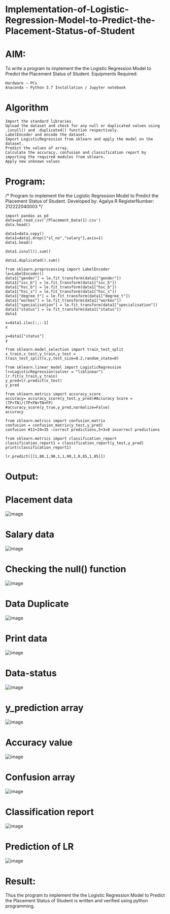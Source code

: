 # Implementation-of-Logistic-Regression-Model-to-Predict-the-Placement-Status-of-Student

# AIM:

To write a program to implement the the Logistic Regression Model to Predict the Placement Status of Student.
Equipments Required:

    Hardware – PCs
    Anaconda – Python 3.7 Installation / Jupyter notebook

# Algorithm

    Import the standard libraries.
    Upload the dataset and check for any null or duplicated values using .isnull() and .duplicated() function respectively.
    LabelEncoder and encode the dataset.
    Import LogisticRegression from sklearn and apply the model on the dataset.
    Predict the values of array.
    Calculate the accuracy, confusion and classification report by importing the required modules from sklearn.
    Apply new unknown values

# Program:

/*
Program to implement the the Logistic Regression Model to Predict the Placement Status of Student.
Developed by: Agalya R
RegisterNumber:  212222040003
*/
```
import pandas as pd
data=pd.read_csv('/Placement_Data(1).csv')
data.head()

data1=data.copy()
data1=data1.drop(["sl_no","salary"],axis=1)
data1.head()

data1.isnull().sum()

data1.duplicated().sum()

from sklearn.preprocessing import LabelEncoder
le=LabelEncoder()
data1["gender"] = le.fit_transform(data1["gender"])
data1["ssc_b"] = le.fit_transform(data1["ssc_b"])
data1["hsc_b"] = le.fit_transform(data1["hsc_b"])
data1["hsc_s"] = le.fit_transform(data1["hsc_s"])
data1["degree_t"] = le.fit_transform(data1["degree_t"])
data1["workex"] = le.fit_transform(data1["workex"])
data1["specialisation"] = le.fit_transform(data1["specialisation"])
data1["status"] = le.fit_transform(data1["status"])
data1

x=data1.iloc[:,:-1]
x

y=data1["status"]
y

from sklearn.model_selection import train_test_split
x_train,x_test,y_train,y_test = train_test_split(x,y,test_size=0.2,random_state=0)

from sklearn.linear_model import LogisticRegression
lr=LogisticRegression(solver = "liblinear")
lr.fit(x_train,y_train)
y_pred=lr.predict(x_test)
y_pred

from sklearn.metrics import accuracy_score
accuracy= accuracy_score(y_test,y_pred)#Accuracy Score = (TP+TN)/(TP+FN+TN+FP)
#accuracy_score(y_true,y_pred,normalize=False)
accuracy

from sklearn.metrics import confusion_matrix
confusion = confusion_matrix(y_test,y_pred)
confusion #11+24=35 -correct predictions,5+3=8 incorrect predictions

from sklearn.metrics import classification_report
classification_report1 = classification_report(y_test,y_pred)
print(classification_report1)

lr.predict([[1,80,1,90,1,1,90,1,0,85,1,85]])

```

# Output:
# Placement data
![image](https://github.com/AGALYARAMESHKUMAR/Implementation-of-Logistic-Regression-Model-to-Predict-the-Placement-Status-of-Student/assets/119394395/15345c14-7043-4bf8-8739-7db73ed5acd9)

# Salary data
![image](https://github.com/AGALYARAMESHKUMAR/Implementation-of-Logistic-Regression-Model-to-Predict-the-Placement-Status-of-Student/assets/119394395/4a0dd4dc-6f10-4dac-b7c2-953635f41770)

# Checking the null() function
![image](https://github.com/AGALYARAMESHKUMAR/Implementation-of-Logistic-Regression-Model-to-Predict-the-Placement-Status-of-Student/assets/119394395/6f4b3e68-1d86-47f2-bec7-fca9ba358166)

# Data Duplicate
![image](https://github.com/AGALYARAMESHKUMAR/Implementation-of-Logistic-Regression-Model-to-Predict-the-Placement-Status-of-Student/assets/119394395/c2dcffdf-37ca-4dbb-8fde-2c1aa98fe729)

# Print data
![image](https://github.com/AGALYARAMESHKUMAR/Implementation-of-Logistic-Regression-Model-to-Predict-the-Placement-Status-of-Student/assets/119394395/9effff76-2f10-4c46-a493-74ae941e3dfa)

# Data-status
![image](https://github.com/AGALYARAMESHKUMAR/Implementation-of-Logistic-Regression-Model-to-Predict-the-Placement-Status-of-Student/assets/119394395/6d666a50-1a3f-456f-b5d5-4ad1853f88da)

# y_prediction array
![image](https://github.com/AGALYARAMESHKUMAR/Implementation-of-Logistic-Regression-Model-to-Predict-the-Placement-Status-of-Student/assets/119394395/d20c4e2d-f462-43b2-9763-169e22a49101)

# Accuracy value
![image](https://github.com/AGALYARAMESHKUMAR/Implementation-of-Logistic-Regression-Model-to-Predict-the-Placement-Status-of-Student/assets/119394395/465f4382-0fea-45b9-950d-31d3a5b7640f)

# Confusion array
![image](https://github.com/AGALYARAMESHKUMAR/Implementation-of-Logistic-Regression-Model-to-Predict-the-Placement-Status-of-Student/assets/119394395/bb850dd7-184a-408e-a4a1-6b4fd49157ee)

# Classification report
![image](https://github.com/AGALYARAMESHKUMAR/Implementation-of-Logistic-Regression-Model-to-Predict-the-Placement-Status-of-Student/assets/119394395/c1fbfb4d-07c6-4f6f-852b-1148c5a9b11b)

# Prediction of LR
![image](https://github.com/AGALYARAMESHKUMAR/Implementation-of-Logistic-Regression-Model-to-Predict-the-Placement-Status-of-Student/assets/119394395/340226f4-948c-4593-a27f-fe25fe7700d6)

# Result:
Thus the program to implement the the Logistic Regression Model to Predict the Placement Status of Student is written and verified using python programming.
